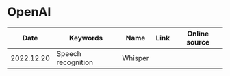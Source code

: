 # OpenAI


|Date| Keywords | Name | Link | Online source |
|---|---|---|---|---|
|2022.12.20| Speech recognition | Whisper | 
